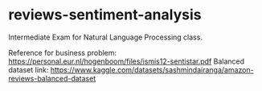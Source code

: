 # reviews-sentiment-analysis
Intermediate Exam for Natural Language Processing class.

Reference for business problem: https://personal.eur.nl/hogenboom/files/ismis12-sentistar.pdf
Balanced dataset link: https://www.kaggle.com/datasets/sashmindairanga/amazon-reviews-balanced-dataset

